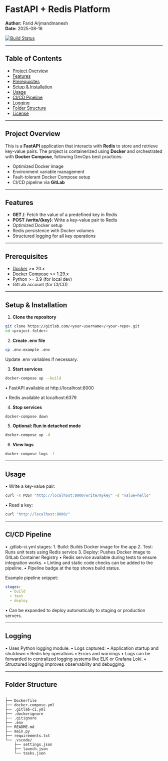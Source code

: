 # FastAPI + Redis Platform

**Author:** Farid Arjmandmanesh  
**Date:** 2025-08-16

[![Build Status](https://gitlab.com/<your-username>/<your-repo>/badges/main/pipeline.svg)](https://gitlab.com/<your-username>/<your-repo>/pipelines)

---

## Table of Contents

- [Project Overview](#project-overview)
- [Features](#features)
- [Prerequisites](#prerequisites)
- [Setup & Installation](#setup--installation)
- [Usage](#usage)
- [CI/CD Pipeline](#cicd-pipeline)
- [Logging](#logging)
- [Folder Structure](#folder-structure)
- [License](#license)

---

## Project Overview

This is a **FastAPI** application that interacts with **Redis** to store and retrieve key-value pairs. The project is containerized using **Docker** and orchestrated with **Docker Compose**, following DevOps best practices:

- Optimized Docker image
- Environment variable management
- Fault-tolerant Docker Compose setup
- CI/CD pipeline via **GitLab**

---

## Features

- **GET /**: Fetch the value of a predefined key in Redis
- **POST /write/{key}**: Write a key-value pair to Redis
- Optimized Docker setup
- Redis persistence with Docker volumes
- Structured logging for all key operations

---

## Prerequisites

- [Docker](https://www.docker.com/) >= 20.x
- [Docker Compose](https://docs.docker.com/compose/) >= 1.29.x
- Python >= 3.9 (for local dev)
- GitLab account (for CI/CD)

---

## Setup & Installation

1. **Clone the repository**

```bash
git clone https://gitlab.com/<your-username>/<your-repo>.git
cd <project-folder>
```

2. **Create .env file**

```bash
cp .env.example .env
```

Update .env variables if necessary.

3. **Start services**

```bash
docker-compose up --build
```

• FastAPI available at http://localhost:8000

• Redis available at localhost:6379

4. **Stop services**

```bash
docker-compose down
```

5. **Optional: Run in detached mode**

```bash
docker-compose up -d
```

6. **View logs**

```bash
docker-compose logs -f
```

---

## Usage

• Write a key-value pair:

```bash
curl -X POST "http://localhost:8000/write/mykey" -d "value=hello"
```

• Read a key:

```bash
curl "http://localhost:8000/"
```

---

## CI/CD Pipeline

•	.gitlab-ci.yml stages:
    1.	Build: Builds Docker image for the app
    2.	Test: Runs unit tests using Redis service
    3.	Deploy: Pushes Docker image to GitLab Container Registry
•	Redis service available during tests to ensure integration works.
•	Linting and static code checks can be added to the pipeline.
•	Pipeline badge at the top shows build status.

Example pipeline snippet:

```yaml
stages:
  - build
  - test
  - deploy
```

•	Can be expanded to deploy automatically to staging or production servers.

---

## Logging

•	Uses Python logging module.
•	Logs captured:
•	Application startup and shutdown
•	Redis key operations
•	Errors and warnings
•	Logs can be forwarded to centralized logging systems like ELK or Grafana Loki.
•	Structured logging improves observability and debugging.

---

## Folder Structure

```text
.
├── Dockerfile
├── docker-compose.yml
├── .gitlab-ci.yml
├── .dockerignore
├── .gitignore
├── .env
├── README.md
├── main.py
├── requirements.txt
└── .vscode/
    ├── settings.json
    ├── launch.json
    └── tasks.json
```
